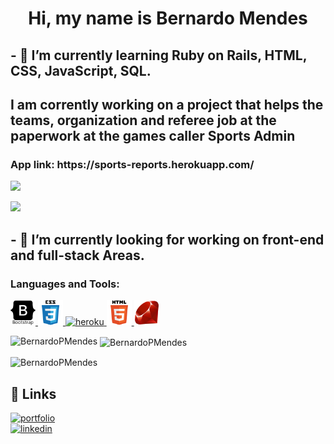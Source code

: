 <!--
**BernardoPMendes/BernardoPMendes** is a ✨ _special_ ✨ repository because its `README.md` (this file) appears on your GitHub profile.

Here are some ideas to get you started:

- 👯 I’m looking to collaborate on ...
- 🤔 I’m looking for help with ...
- 💬 Ask me about ...
- 📫 How to reach me: ...
- 😄 Pronouns: ...
- ⚡ Fun fact: ...
-->
<h1 align="center">Hi, my name is Bernardo Mendes</h1>
<h2> - 🌱 I’m currently learning Ruby on Rails, HTML, CSS, JavaScript, SQL.</h2>
<h2>I am corrently working on a project that helps the teams, organization and referee job at the paperwork at the games caller Sports Admin</h2>
<h3>App link: https://sports-reports.herokuapp.com/</h3>
<p><img src="https://i.imgur.com/BBmUnjv.png"></p>
<p><img src="https://i.imgur.com/lcHyK3Y.jpg"></p>

<h2>- 🔭 I’m currently looking for working on front-end and full-stack Areas.</h2>
<h3 align="left">Languages and Tools:</h3>
<p align="left"> <a href="https://getbootstrap.com" target="_blank" rel="noreferrer"> <img src="https://raw.githubusercontent.com/devicons/devicon/master/icons/bootstrap/bootstrap-plain-wordmark.svg" alt="bootstrap" width="40" height="40"/> </a> <a href="https://www.w3schools.com/css/" target="_blank" rel="noreferrer"> <img src="https://raw.githubusercontent.com/devicons/devicon/master/icons/css3/css3-original-wordmark.svg" alt="css3" width="40" height="40"/> </a> <a href="https://heroku.com" target="_blank" rel="noreferrer"> <img src="https://www.vectorlogo.zone/logos/heroku/heroku-icon.svg" alt="heroku" width="40" height="40"/> </a> <a href="https://www.w3.org/html/" target="_blank" rel="noreferrer"> <img src="https://raw.githubusercontent.com/devicons/devicon/master/icons/html5/html5-original-wordmark.svg" alt="html5" width="40" height="40"/> </a> <a href="https://www.ruby-lang.org/en/" target="_blank" rel="noreferrer"> <img src="https://raw.githubusercontent.com/devicons/devicon/master/icons/ruby/ruby-original.svg" alt="ruby" width="40" height="40"/> </a> </p>


<p><img align="left" src="https://github-readme-streak-stats.herokuapp.com/?user=BernardoPMendes&" alt="BernardoPMendes" /></p>
<p>&nbsp;<img align="center" src="https://github-readme-stats.vercel.app/api?username=BernardoPMendes&show_icons=true&locale=en" alt="BernardoPMendes" /></p>
<p><img align="center" src="https://github-readme-stats.vercel.app/api/top-langs?username=BernardoPMendes&show_icons=true&locale=en&layout=compact" alt="BernardoPMendes" /></p>


<h2>🔗 Links</h2>

[![portfolio](https://img.shields.io/badge/my_portfolio-000?style=for-the-badge&logo=ko-fi&logoColor=white)](#)
<br>
[![linkedin](https://img.shields.io/badge/linkedin-0A66C2?style=for-the-badge&logo=linkedin&logoColor=white)](https://www.linkedin.com/in/bernardo-mendes-b4665b246/)

